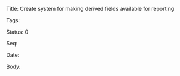 Title:  Create system for making derived fields available for reporting

Tags:   

Status: 0

Seq:    

Date:   

Body:

